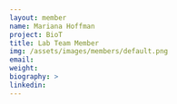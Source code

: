 ```yaml
---
layout: member
name: Mariana Hoffman
project: BioT
title: Lab Team Member
img: /assets/images/members/default.png
email:
weight: 
biography: >
linkedin:
---
```

